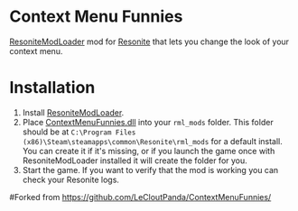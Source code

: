 # Context Menu Funnies
[ResoniteModLoader](https://github.com/resonite-modding-group/ResoniteModLoader) mod for [Resonite](https://resonite.com/) that lets you change the look of your context menu.

# Installation
1. Install [ResoniteModLoader](https://github.com/resonite-modding-group/ResoniteModLoader).
2. Place [ContextMenuFunnies.dll](https://github.com/LeCloutPanda/ContextMenuFunnies/releases/latest/download/ContextMenuFunnies.dll) into your `rml_mods` folder. This folder should be at `C:\Program Files (x86)\Steam\steamapps\common\Resonite\rml_mods` for a default install. You can create it if it's missing, or if you launch the game once with ResoniteModLoader installed it will create the folder for you.
3. Start the game. If you want to verify that the mod is working you can check your Resonite logs. 

#Forked from
https://github.com/LeCloutPanda/ContextMenuFunnies/
